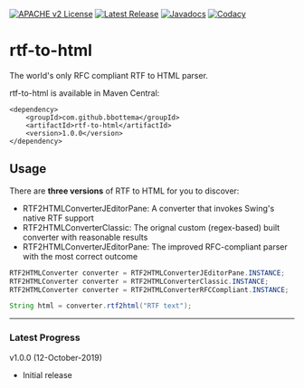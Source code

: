 [![APACHE v2 License](https://img.shields.io/badge/license-apachev2-blue.svg?style=flat)](LICENSE-2.0.txt) 
[![Latest Release](https://img.shields.io/maven-central/v/com.github.bbottema/rtf-to-html.svg?style=flat)](http://search.maven.org/#search%7Cgav%7C1%7Cg%3A%22com.github.bbottema%22%20AND%20a%3A%22rtf-to-html%22) 
[![Javadocs](http://www.javadoc.io/badge/com.github.bbottema/rtf-to-html.svg)](http://www.javadoc.io/doc/com.github.bbottema/rtf-to-html)
[![Codacy](https://img.shields.io/codacy/grade/2686e9520dcc4833b3205d7bc89c3678.svg?style=flat)](https://www.codacy.com/app/b-bottema/rtf-to-html)

# rtf-to-html #

The world's only RFC compliant RTF to HTML parser.

rtf-to-html is available in Maven Central:

```
<dependency>
    <groupId>com.github.bbottema</groupId>
    <artifactId>rtf-to-html</artifactId>
    <version>1.0.0</version>
</dependency>
```

## Usage

There are **three versions** of RTF to HTML for you to discover:

* RTF2HTMLConverterJEditorPane: A converter that invokes Swing's native RTF support
* RTF2HTMLConverterClassic: The orignal custom (regex-based) built converter with reasonable results
* RTF2HTMLConverterJEditorPane: The improved RFC-compliant parser with the most correct outcome

```java
RTF2HTMLConverter converter = RTF2HTMLConverterJEditorPane.INSTANCE;
RTF2HTMLConverter converter = RTF2HTMLConverterClassic.INSTANCE;
RTF2HTMLConverter converter = RTF2HTMLConverterRFCCompliant.INSTANCE;

String html = converter.rtf2html("RTF text");
```


---


### Latest Progress ###


v1.0.0 (12-October-2019)

- Initial release